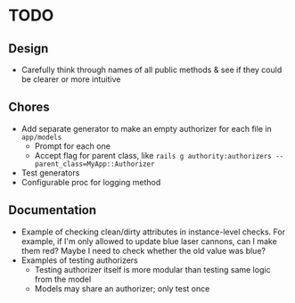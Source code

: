 # TODO

## Design

- Carefully think through names of all public methods & see if they could be clearer or more intuitive

## Chores

- Add separate generator to make an empty authorizer for each file in `app/models`
  - Prompt for each one
  - Accept flag for parent class, like `rails g authority:authorizers --parent_class=MyApp::Authorizer`
- Test generators
- Configurable proc for logging method

## Documentation

- Example of checking clean/dirty attributes in instance-level checks. For example, if I'm only allowed to update blue laser cannons, can I make them red? Maybe I need to check whether the old value was blue?
- Examples of testing authorizers
  - Testing authorizer itself is more modular than testing same logic from the model
  - Models may share an authorizer; only test once

